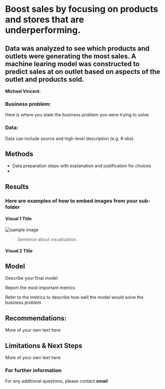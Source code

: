 # Boost sales by focusing on products and stores that are underperforming.
## Data was analyzed to see which products and outlets were generating the most sales. A machine learing model was constructed to predict sales at on outlet based on aspects of the outlet and products sold.

**Michael Vincent**: 

### Business problem:

Here is where you state the business problem you were trying to solve


### Data:
Data can include source and high-level description (e.g. # obs)


## Methods
- Data preparation steps with explanation and justification for choices
- 

## Results

### Here are examples of how to embed images from your sub-folder


#### Visual 1 Title
![sample image](project1_sample_image.png)

> Sentence about visualization.

#### Visual 2 Title

## Model

Describe your final model

Report the most important metrics

Refer to the metrics to describe how well the model would solve the business problem

## Recommendations:

More of your own text here


## Limitations & Next Steps

More of your own text here


### For further information


For any additional questions, please contact **email**

